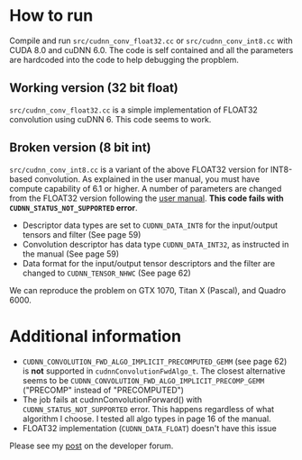 # How to run
Compile and run `src/cudnn_conv_float32.cc` or `src/cudnn_conv_int8.cc` with CUDA 8.0 and cuDNN 6.0.
The code is self contained and all the parameters are hardcoded into the code to help debugging the propblem.

## Working version (32 bit float)
`src/cudnn_conv_float32.cc` is a simple implementation of FLOAT32 convolution using cuDNN 6. This code seems to work.

## Broken version (8 bit int)
`src/cudnn_conv_int8.cc` is a variant of the above FLOAT32 version for INT8-based convolution. As explained in the user manual, you must have compute capability of 6.1 or higher. A number of parameters are changed from the FLOAT32 version following the [user manual](http://developer2.download.nvidia.com/compute/machine-learning/cudnn/secure/v6/prod/Doc/CUDNN_Library.pdf?afFAtswqyLpPoty-E55PJd8z1XC5RyERCZXGEJ5jvCTE7vMVYuLFkakbXKfWx-NdE27mCVVQ2i6MGpgT5wc5u3XW1AVg00dHW8z7ZUmoG1-7eY4TilRkaFceS00cunWAPShEEa1SxeSRHIdImuUF8d232eOPsDqVtPLbftEYFF6Nag). **This code fails with `CUDNN_STATUS_NOT_SUPPORTED` error**.
* Descriptor data types are set to `CUDNN_DATA_INT8` for the input/output tensors and filter (See page 59)
* Convolution descriptor has data type `CUDNN_DATA_INT32`, as instructed in the manual (See page 59)
* Data format for the input/output tensor descriptors and the filter are changed to `CUDNN_TENSOR_NHWC` (See page 62)

We can reproduce the problem on GTX 1070, Titan X (Pascal), and Quadro 6000. 

# Additional information
* `CUDNN_CONVOLUTION_FWD_ALGO_IMPLICIT_PRECOMPUTED_GEMM` (see page 62) is **not** supported in `cudnnConvolutionFwdAlgo_t`. The closest alternative seems to be `CUDNN_CONVOLUTION_FWD_ALGO_IMPLICIT_PRECOMP_GEMM` ("PRECOMP" instead of "PRECOMPUTED")
* The job fails at cudnnConvolutionForward() with `CUDNN_STATUS_NOT_SUPPORTED` error. This happens regardless of what algorithm I choose. I tested all algo types in page 16 of the manual.
* FLOAT32 implementation (`CUDNN_DATA_FLOAT`) doesn't have this issue

Please see my [post](https://devtalk.nvidia.com/default/topic/1005119/cudnn-v6-int8-convolution-failing-with-cudnn_status_not_supported/) on the developer forum.
